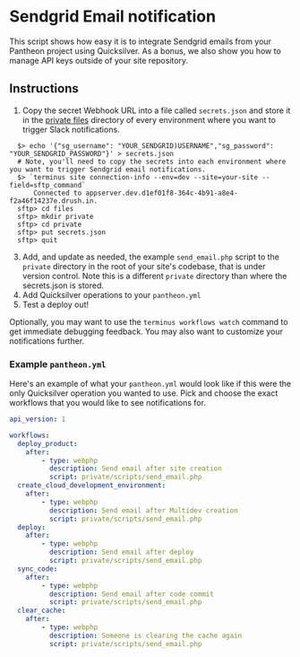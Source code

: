 # Sendgrid Email notification #

This script shows how easy it is to integrate Sendgrid emails from your Pantheon project using Quicksilver. As a bonus, we also show you how to manage API keys outside of your site repository.

## Instructions ##

1. Copy the secret Webhook URL into a file called `secrets.json` and store it in the [private files](https://pantheon.io/docs/articles/sites/private-files/) directory of every environment where you want to trigger Slack notifications.

  ```shell
    $> echo '{"sg_username": "YOUR_SENDGRID)USERNAME","sg_password": "YOUR_SENDGRID_PASSWORD"}' > secrets.json
    # Note, you'll need to copy the secrets into each environment where you want to trigger Sendgrid email notifications.
    $> `terminus site connection-info --env=dev --site=your-site --field=sftp_command`
        Connected to appserver.dev.d1ef01f8-364c-4b91-a8e4-f2a46f14237e.drush.in.
    sftp> cd files  
    sftp> mkdir private
    sftp> cd private
    sftp> put secrets.json
    sftp> quit
  ```

3. Add, and update as needed, the example `send_email.php` script to the `private` directory in the root of your site's codebase, that is under version control. Note this is a different `private` directory than where the secrets.json is stored.
4. Add Quicksilver operations to your `pantheon.yml`
5. Test a deploy out!

Optionally, you may want to use the `terminus workflows watch` command to get immediate debugging feedback. You may also want to customize your notifications further.

### Example `pantheon.yml` ###

Here's an example of what your `pantheon.yml` would look like if this were the only Quicksilver operation you wanted to use.  Pick and choose the exact workflows that you would like to see notifications for.

```yaml
api_version: 1

workflows:
  deploy_product:
    after:
        - type: webphp
          description: Send email after site creation
          script: private/scripts/send_email.php
  create_cloud_development_environment:
    after:
        - type: webphp
          description: Send email after Multidev creation
          script: private/scripts/send_email.php
  deploy:
    after:
        - type: webphp
          description: Send email after deploy
          script: private/scripts/send_email.php
  sync_code:
    after:
        - type: webphp
          description: Send email after code commit
          script: private/scripts/send_email.php
  clear_cache:
    after:
        - type: webphp
          description: Someone is clearing the cache again
          script: private/scripts/send_email.php
```


